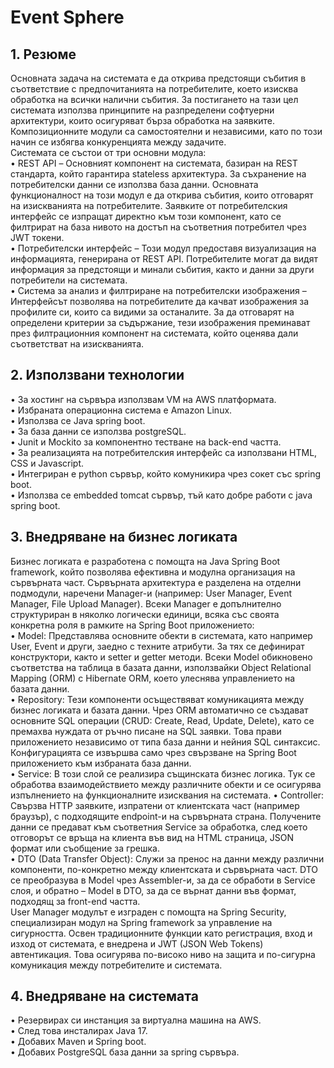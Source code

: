 # Event Sphere
## 1. Резюме
Основната задача на системата е да открива предстоящи събития в съответствие с предпочитанията на потребителите, което изисква обработка на всички налични събития. За постигането на тази цел системата използва принципите на разпределени софтуерни архитектури, които осигуряват бърза обработка на заявките. Композиционните модули са самостоятелни и независими, като по този начин се избягва конкуренцията между задачите.<br>
Системата се състои от три основни модула:<br>
•	REST API – Основният компонент на системата, базиран на REST стандарта, който гарантира stateless архитектура. За съхранение на потребителски данни се използва база данни. Основната функционалност на този модул е да открива събития, които отговарят на изискванията на потребителите. Заявките от потребителския интерфейс се изпращат директно към този компонент, като се филтрират на база нивото на достъп на съответния потребител чрез JWT токени. <br>
•	Потребителски интерфейс – Този модул предоставя визуализация на информацията, генерирана от REST API. Потребителите могат да видят информация за предстоящи и минали събития, както и данни за други потребители на системата. <br>
•	Система за анализ и филтриране на потребителски изображения – Интерфейсът позволява на потребителите да качват изображения за профилите си, които са видими за останалите. За да отговарят на определени критерии за съдържание, тези изображения преминават през филтрационния компонент на системата, който оценява дали съответстват на изискванията.<br>

## 2. Използвани технологии
• За  хостинг на сървъра използвам VM на AWS платформата.<br>
• Избраната операционна система е Amazon Linux.   <br>
• Използва се Java spring boot.<br>
• За база данни се използва postgreSQL. <br>
• Junit и Mockito за компонентно тестване на back-end частта. <br>
• За реализацията на потребителския интерфейс са използвани HTML, CSS и Javascript. <br>
• Интегриран е python сървър, който комуникира чрез сокет със spring boot. <br>
• Използва се embedded tomcat сървър, тъй като добре работи с java spring boot. <br>   

## 3. Внедряване на бизнес логиката
Бизнес логиката е разработена с помощта на Java Spring Boot framework, който позволява ефективна и модулна организация на сървърната част. Сървърната архитектура е разделена на отделни подмодули, наречени Manager-и (например: User Manager, Event Manager, File Upload Manager). Всеки Manager е допълнително структуриран в няколко логически единици, всяка със своята конкретна роля в рамките на Spring Boot приложението: <br>
•	Model: Представлява основните обекти в системата, като например User, Event и други, заедно с техните атрибути. За тях се дефинират конструктори, както и setter и getter методи. Всеки Model обикновено съответства на таблица в базата данни, използвайки Object Relational Mapping (ORM) с Hibernate ORM, което улеснява управлението на базата данни. <br>
•	Repository: Тези компоненти осъществяват комуникацията между бизнес логиката и базата данни. Чрез ORM автоматично се създават основните SQL операции (CRUD: Create, Read, Update, Delete), като се премахва нуждата от ръчно писане на SQL заявки. Това прави приложението независимо от типа база данни и нейния SQL синтаксис. Конфигурацията се извършва само чрез свързване на Spring Boot приложението към избраната база данни. <br>
•	Service: В този слой се реализира същинската бизнес логика. Тук се обработва взаимодействието между различните обекти и се осигурява изпълнението на функционалните изисквания на системата.
•	Controller: Свързва HTTP заявките, изпратени от клиентската част (например браузър), с подходящите endpoint-и на сървърната страна. Получените данни се предават към съответния Service за обработка, след което отговорът се връща на клиента във вид на HTML страница, JSON формат или съобщение за грешка. <br>
•	DTO (Data Transfer Object): Служи за пренос на данни между различни компоненти, по-конкретно между клиентската и сървърната част. DTO се преобразува в Model чрез Assembler-и, за да се обработи в Service слоя, и обратно – Model в DTO, за да се върнат данни във формат, подходящ за front-end частта. <br>
User Manager модулът е изграден с помощта на Spring Security, специализиран модул на Spring framework за управление на сигурността. Освен традиционните функции като регистрация, вход и изход от системата, е внедрена и JWT (JSON Web Tokens) автентикация. Това осигурява по-високо ниво на защита и по-сигурна комуникация между потребителите и системата. <br>


## 4. Внедряване на системата
•	Резервирах си инстанция за виртуална машина на AWS. <br>
•	След това инсталирах Java 17. <br>
•	Добавих Maven и Spring boot. <br>
•	Добавих PostgreSQL база данни за spring сървъра. 

